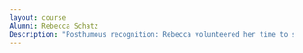 ```yaml
---
layout: course
Alumni: Rebecca Schatz
Description: "Posthumous recognition: Rebecca volunteered her time to serve a number of organizations, including the Clifton Food Pantry and Zion Lutheran Church. Her involvement lead to an award as Kankakee Chamber of Commerce Athena Young Professional of the year for 2015."
---
```


